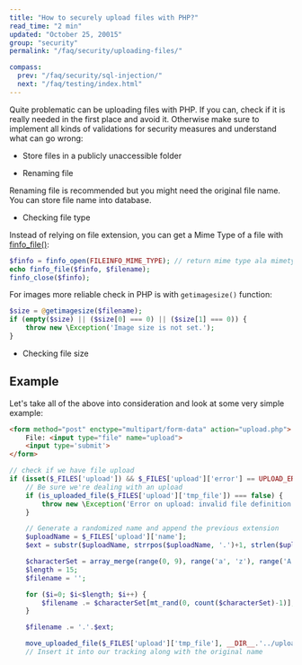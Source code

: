 ```yaml
---
title: "How to securely upload files with PHP?"
read_time: "2 min"
updated: "October 25, 20015"
group: "security"
permalink: "/faq/security/uploading-files/"

compass:
  prev: "/faq/security/sql-injection/"
  next: "/faq/testing/index.html"
---
```


Quite problematic can be uploading files with PHP. If you can, check if it is really needed in the first place and avoid it. Otherwise make sure to implement all kinds of validations for security measures and understand what can go wrong:

* Store files in a publicly unaccessible folder

* Renaming file

Renaming file is recommended but you might need the original file name. You can store file name into database.

* Checking file type

Instead of relying on file extension, you can get a Mime Type of a file with [finfo_file()](http://www.php.net/manual/en/function.finfo-file.php):

```php
$finfo = finfo_open(FILEINFO_MIME_TYPE); // return mime type ala mimetype extension
echo finfo_file($finfo, $filename);
finfo_close($finfo);
```

For images more reliable check in PHP is with `getimagesize()` function:

```php
$size = @getimagesize($filename);
if (empty($size) || ($size[0] === 0) || ($size[1] === 0)) {
    throw new \Exception('Image size is not set.');
}
```

* Checking file size

## Example

Let's take all of the above into consideration and look at some very simple example:

```html
<form method="post" enctype="multipart/form-data" action="upload.php">
    File: <input type="file" name="upload">
    <input type='submit'>
</form>
```

```php
// check if we have file upload
if (isset($_FILES['upload']) && $_FILES['upload']['error'] == UPLOAD_ERR_OK) {
    // Be sure we're dealing with an upload
    if (is_uploaded_file($_FILES['upload']['tmp_file']) === false) {
        throw new \Exception('Error on upload: invalid file definition');
    }

    // Generate a randomized name and append the previous extension
    $uploadName = $_FILES['upload']['name'];
    $ext = substr($uploadName, strrpos($uploadName, '.')+1, strlen($uploadName));

    $characterSet = array_merge(range(0, 9), range('a', 'z'), range('A', 'Z'));
    $length = 15;
    $filename = '';

    for ($i=0; $i<$length; $i++) {
        $filename .= $characterSet[mt_rand(0, count($characterSet)-1)];
    }

    $filename .= '.'.$ext;

    move_uploaded_file($_FILES['upload']['tmp_file'], __DIR__.'../uploads/'.$filename);
    // Insert it into our tracking along with the original name
```
